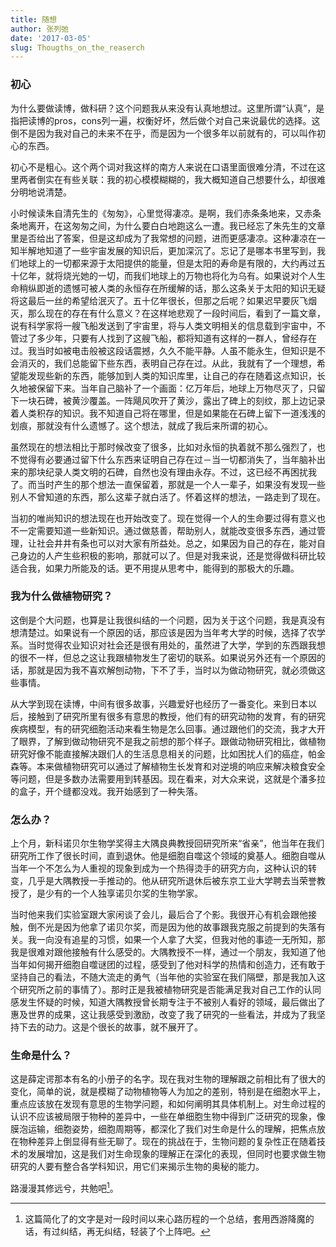 ```yaml
---
title: 随想
author: 张列弛
date: '2017-03-05'
slug: Thougths_on_the_reaserch
---
```

### 初心

为什么要做读博，做科研？这个问题我从来没有认真地想过。这里所谓“认真”，是指把读博的pros，cons列一遍，权衡好坏，然后做个对自己来说最优的选择。这倒不是因为我对自己的未来不在乎，而是因为一个很多年以前就有的，可以叫作初心的东西。

初心不是粗心。这个两个词对我这样的南方人来说在口语里面很难分清，不过在这里两者倒实在有些关联：我的初心模模糊糊的，我大概知道自己想要什么，却很难分明地说清楚。

小时候读朱自清先生的《匆匆》，心里觉得凄凉。是啊，我们赤条条地来，又赤条条地离开，在这匆匆之间，为什么要白白地跑这么一遭。我已经忘了朱先生的文章里是否给出了答案，但是这却成为了我常想的问题，进而更感凄凉。这种凄凉在一知半解地知道了一些宇宙发展的知识后，更加深沉了。忘记了是哪本书里写到，我们地球上的一切都来源于太阳提供的能量，但是太阳的寿命是有限的，大约再过五十亿年，就将烧光她的一切，而我们地球上的万物也将化为乌有。如果说对个人生命稍纵即逝的遗憾可被人类的永恒存在所缓解的话，那么这条关于太阳的知识无疑将这最后一丝的希望给泯灭了。五十亿年很长，但那之后呢？如果迟早要灰飞烟灭，那么现在的存在有什么意义？在这样地悲观了一段时间后，看到了一篇文章，说有科学家将一艘飞船发送到了宇宙里，将与人类文明相关的信息载到宇宙中，不管过了多少年，只要有人找到了这艘飞船，都将知道有这样的一群人，曾经存在过。我当时如被电击般被这段话震撼，久久不能平静。人虽不能永生，但知识是不会消灭的，我们总能留下些东西，表明自己存在过。从此，我就有了一个理想，希望能发现些新的东西，能够加到人类的知识库里，让自己的存在随着这点知识，长久地被保留下来。当年自己脑补了一个画面：亿万年后，地球上万物尽灭了，只留下一块石碑，被黄沙覆盖。一阵飓风吹开了黄沙，露出了碑上的刻纹，那上边记录着人类积存的知识。我不知道自己将在哪里，但是如果能在石碑上留下一道浅浅的划痕，那就没有什么遗憾了。这个想法，就成了我后来所谓的初心。

虽然现在的想法相比于那时候改变了很多，比如对永恒的执着就不那么强烈了，也不觉得有必要通过留下什么东西来证明自己存在过－当一切都消失了，当年脑补出来的那块纪录人类文明的石碑，自然也没有理由永存。不过，这已经不再困扰我了。而当时产生的那个想法一直保留着，那就是一个人一辈子，如果没有发现一些别人不曾知道的东西，那么这辈子就白活了。怀着这样的想法，一路走到了现在。

当初的唯尚知识的想法现在也开始改变了。现在觉得一个人的生命要过得有意义也不一定需要知道一些新知识。通过做慈善，帮助别人，就能改变很多东西，通过管理，让社会井井有条也可以对大家有所益处。总之，如果因为自己的存在，能对自己身边的人产生些积极的影响，那就可以了。但是对我来说，还是觉得做科研比较适合我，如果力所能及的话。更不用提从思考中，能得到的那极大的乐趣。

### 我为什么做植物研究？

这倒是个大问题，也算是让我很纠结的一个问题，因为关于这个问题，我是真没有想清楚过。如果说有一个原因的话，那应该是因为当年考大学的时候，选择了农学系。当时觉得农业知识对社会还是很有用处的，虽然进了大学，学到的东西跟我想的很不一样，但总之这让我跟植物发生了密切的联系。如果说另外还有一个原因的话，那就是因为我不喜欢解刨动物，下不了手，当时以为做动物研究，就必须做这些事情。

从大学到现在读博，中间有很多故事，兴趣爱好也经历了一番变化。来到日本以后，接触到了研究所里有很多有意思的教授，他们有的研究动物的发育，有的研究疾病模型，有的研究细胞活动来看生物是怎么回事。通过跟他们的交流，我才大开了眼界，了解到做动物研究不是我之前想的那个样子。跟做动物研究相比，做植物研究好像不能直接解决跟们人的生活息息相关的问题，比如困扰人们的癌症，帕金森等。本来做植物研究可以通过了解植物生长发育和对逆境的响应来解决粮食安全等问题，但是多数办法需要用到转基因。现在看来，对大众来说，这就是个潘多拉的盒子，开个缝都没戏。我开始感到了一种失落。

### 怎么办？

上个月，新科诺贝尔生物学奖得主大隅良典教授回研究所来“省亲”，他当年在我们研究所工作了很长时间，直到退休。他是细胞自噬这个领域的奠基人。细胞自噬从当年一个不怎么为人重视的现象到成为一个热得烫手的研究方向，这种认识的转变，几乎是大隅教授一手推动的。他从研究所退休后被东京工业大学聘去当荣誉教授了，是少有的一个人独享诺贝尔奖的生物学家。

当时他来我们实验室跟大家闲谈了会儿，最后合了个影。我很开心有机会跟他接触，倒不光是因为他拿了诺贝尔奖，而是因为他的故事跟我克服之前提到的失落有关。我一向没有追星的习惯，如果一个人拿了大奖，但我对他的事迹一无所知，那我是很难对跟他接触有什么感受的。大隅教授不一样，通过一个朋友，我知道了他当年如何揭开细胞自噬谜团的过程，感受到了他对科学的热情和创造力，还有敢于坚持自己的看法，不随大流走的勇气（当年他的实验室在我们隔壁，那是我加入这个研究所之前的事情了）。那时正是我被植物研究是否能满足我对自己工作的认同感发生怀疑的时候，知道大隅教授曾长期专注于不被别人看好的领域，最后做出了惠及世界的成果，这让我感受到激励，改变了我了研究的一些看法，并成为了我坚持下去的动力。这是个很长的故事，就不展开了。

### 生命是什么？

这是薛定谔那本有名的小册子的名字。现在我对生物的理解跟之前相比有了很大的变化，简单的说，就是模糊了动物植物等人为加之的差别，特别是在细胞水平上，重点应该放在发现有意思的生物学问题，和如何阐明其具体机制上。对生命过程的认识不应该被局限于物种的差异中，一些在单细胞生物中得到广泛研究的现象，像膜泡运输，细胞姿势，细胞周期等，都深化了我们对生命是什么的理解，把焦点放在物种差异上倒显得有些无聊了。现在的挑战在于，生物问题的复杂性正在随着技术的发展增加，这是我们对生命现象的理解正在深化的表现，但同时也要求做生物研究的人要有整合各学科知识，用它们来揭示生物的奥秘的能力。

路漫漫其修远兮，共勉吧[^1]。

[^1]:这篇简化了的文字是对一段时间以来心路历程的一个总结，套用西游降魔的话，有过纠结，再无纠结，轻装了个上阵吧。


